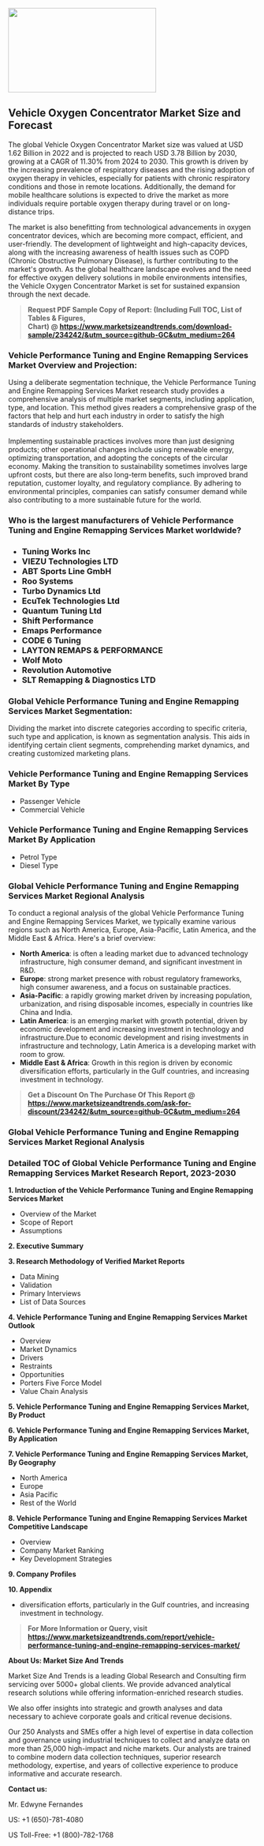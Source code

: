 <p><img class="alignnone size-medium wp-image-20088" src="https://ffe5etoiles.com/wp-content/uploads/2024/12/MST1-300x171.png" alt="" width="300" height="171" /></p><h2>Vehicle Oxygen Concentrator Market Size and Forecast</h2><p>The global Vehicle Oxygen Concentrator Market size was valued at USD 1.62 Billion in 2022 and is projected to reach USD 3.78 Billion by 2030, growing at a CAGR of 11.30% from 2024 to 2030. This growth is driven by the increasing prevalence of respiratory diseases and the rising adoption of oxygen therapy in vehicles, especially for patients with chronic respiratory conditions and those in remote locations. Additionally, the demand for mobile healthcare solutions is expected to drive the market as more individuals require portable oxygen therapy during travel or on long-distance trips.</p><p>The market is also benefitting from technological advancements in oxygen concentrator devices, which are becoming more compact, efficient, and user-friendly. The development of lightweight and high-capacity devices, along with the increasing awareness of health issues such as COPD (Chronic Obstructive Pulmonary Disease), is further contributing to the market's growth. As the global healthcare landscape evolves and the need for effective oxygen delivery solutions in mobile environments intensifies, the Vehicle Oxygen Concentrator Market is set for sustained expansion through the next decade.</p></p><blockquote id="" class=""><strong>Request PDF Sample Copy of Report: (Including Full TOC, List of Tables &amp; Figures, Chart)&nbsp;@&nbsp;<strong><a href="https://www.marketsizeandtrends.com/download-sample/234242/&utm_source=github-GC&utm_medium=264" target="_blank">https://www.marketsizeandtrends.com/download-sample/234242/&utm_source=github-GC&utm_medium=264</a></strong></strong></blockquote><h3 id="" class="">Vehicle Performance Tuning and Engine Remapping Services Market&nbsp;Overview and Projection:</h3><p id="" class="">Using a deliberate segmentation technique, the Vehicle Performance Tuning and Engine Remapping Services Market research study provides a comprehensive analysis of multiple market segments, including application, type, and location. This method gives readers a comprehensive grasp of the factors that help and hurt each industry in order to satisfy the high standards of industry stakeholders. <br /> <br />Implementing sustainable practices involves more than just designing products; other operational changes include using renewable energy, optimizing transportation, and adopting the concepts of the circular economy. Making the transition to sustainability sometimes involves large upfront costs, but there are also long-term benefits, such improved brand reputation, customer loyalty, and regulatory compliance. By adhering to environmental principles, companies can satisfy consumer demand while also contributing to a more sustainable future for the world.</p><h3 id="" class="">Who is the largest manufacturers of&nbsp;Vehicle Performance Tuning and Engine Remapping Services Market worldwide?</h3><h3 class=""><p><ul><li>Tuning Works Inc </li><li> VIEZU Technologies LTD </li><li> ABT Sports Line GmbH </li><li> Roo Systems </li><li> Turbo Dynamics Ltd </li><li> EcuTek Technologies Ltd </li><li> Quantum Tuning Ltd </li><li> Shift Performance </li><li> Emaps Performance </li><li> CODE 6 Tuning </li><li> LAYTON REMAPS & PERFORMANCE </li><li> Wolf Moto </li><li> Revolution Automotive </li><li> SLT Remapping & Diagnostics LTD</li></ul></p></h3><h3 id="" class="">Global&nbsp;Vehicle Performance Tuning and Engine Remapping Services Market Segmentation:</h3><p id="" class="">Dividing the market into discrete categories according to specific criteria, such type and application, is known as segmentation analysis. This aids in identifying certain client segments, comprehending market dynamics, and creating customized marketing plans.</p><h3 id="" class="">Vehicle Performance Tuning and Engine Remapping Services Market&nbsp;By Type</h3><p><p><ul><li>Passenger Vehicle</li><li> Commercial Vehicle</p></li></ul></p></p><h3 id="" class="">Vehicle Performance Tuning and Engine Remapping Services Market&nbsp;By Application</h3><p class=""><p><ul><li>Petrol Type</li><li> Diesel Type</li></ul></p></p><h3 id="" class="">Global Vehicle Performance Tuning and Engine Remapping Services Market Regional Analysis</h3><p id="" class="">To conduct a regional analysis of the global Vehicle Performance Tuning and Engine Remapping Services Market, we typically examine various regions such as North America, Europe, Asia-Pacific, Latin America, and the Middle East &amp; Africa. Here's a brief overview:</p><ul><li><strong>North America</strong>: is often a leading market due to advanced technology infrastructure, high consumer demand, and significant investment in R&amp;D.</li><li><strong>Europe</strong>: strong market presence with robust regulatory frameworks, high consumer awareness, and a focus on sustainable practices.</li><li><strong>Asia-Pacific</strong>: a rapidly growing market driven by increasing population, urbanization, and rising disposable incomes, especially in countries like China and India.</li><li><strong>Latin America</strong>: is an emerging market with growth potential, driven by economic development and increasing investment in technology and infrastructure.Due to economic development and rising investments in infrastructure and technology, Latin America is a developing market with room to grow.</li><li><strong>Middle East &amp; Africa</strong>: Growth in this region is driven by economic diversification efforts, particularly in the Gulf countries, and increasing investment in technology.</li></ul><blockquote id="" class=""><strong>Get a Discount On The Purchase Of This Report @ <strong><a href="https://www.marketsizeandtrends.com/ask-for-discount/234242/&utm_source=github-GC&utm_medium=264" target="_blank">https://www.marketsizeandtrends.com/ask-for-discount/234242/&utm_source=github-GC&utm_medium=264</a></strong></strong></blockquote><h3 id="" class="">Global Vehicle Performance Tuning and Engine Remapping Services Market Regional Analysis</h3><h3 id="" class="">Detailed TOC of Global Vehicle Performance Tuning and Engine Remapping Services Market Research Report, 2023-2030</h3><p id="" class=""><strong>1. Introduction of the Vehicle Performance Tuning and Engine Remapping Services Market</strong></p><ul><li>Overview of the Market</li><li>Scope of Report</li><li>Assumptions</li></ul><p id="" class=""><strong>2. Executive Summary</strong></p><p id="" class=""><strong>3. Research Methodology of Verified Market Reports</strong></p><ul><li>Data Mining</li><li>Validation</li><li>Primary Interviews</li><li>List of Data Sources</li></ul><p id="" class=""><strong>4. Vehicle Performance Tuning and Engine Remapping Services Market Outlook</strong></p><ul><li>Overview</li><li>Market Dynamics</li><li>Drivers</li><li>Restraints</li><li>Opportunities</li><li>Porters Five Force Model</li><li>Value Chain Analysis</li></ul><p id="" class=""><strong>5. Vehicle Performance Tuning and Engine Remapping Services Market, By Product</strong></p><p id="" class=""><strong>6. Vehicle Performance Tuning and Engine Remapping Services Market, By Application</strong></p><p id="" class=""><strong>7. Vehicle Performance Tuning and Engine Remapping Services Market, By Geography</strong></p><ul><li>North America</li><li>Europe</li><li>Asia Pacific</li><li>Rest of the World</li></ul><p id="" class=""><strong>8. Vehicle Performance Tuning and Engine Remapping Services Market Competitive Landscape</strong></p><ul><li>Overview</li><li>Company Market Ranking</li><li>Key Development Strategies</li></ul><p id="" class=""><strong>9. Company Profiles</strong></p><p id="" class=""><strong>10. Appendix</strong></p><ul><li>diversification efforts, particularly in the Gulf countries, and increasing investment in technology.</li></ul><blockquote id="" class=""><strong>For More Information or Query, visit <strong><strong><a href="https://www.marketsizeandtrends.com/report/vehicle-performance-tuning-and-engine-remapping-services-market/" target="_blank">https://www.marketsizeandtrends.com/report/vehicle-performance-tuning-and-engine-remapping-services-market/</a></strong></strong></strong></blockquote><p id="" class=""><strong>About Us: Market Size And Trends</strong></p><p id="" class="">Market Size And Trends is a leading Global Research and Consulting firm servicing over 5000+ global clients. We provide advanced analytical research solutions while offering information-enriched research studies.</p><p id="" class="">We also offer insights into strategic and growth analyses and data necessary to achieve corporate goals and critical revenue decisions.</p><p id="" class="">Our 250 Analysts and SMEs offer a high level of expertise in data collection and governance using industrial techniques to collect and analyze data on more than 25,000 high-impact and niche markets. Our analysts are trained to combine modern data collection techniques, superior research methodology, expertise, and years of collective experience to produce informative and accurate research.</p><p id="" class=""><strong>Contact us:</strong></p><p id="" class="">Mr. Edwyne Fernandes</p><p id="" class="">US: +1 (650)-781-4080</p><p id="" class="">US Toll-Free: +1 (800)-782-1768</p>
